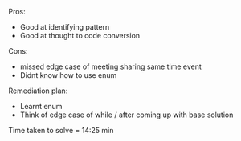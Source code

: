 Pros:
* Good at identifying pattern
* Good at thought to code conversion

Cons:
* missed edge case of meeting sharing same time event
* Didnt know how to use enum

Remediation plan:
* Learnt enum
* Think of edge case of while / after coming up with base solution

Time taken to solve = 14:25 min
